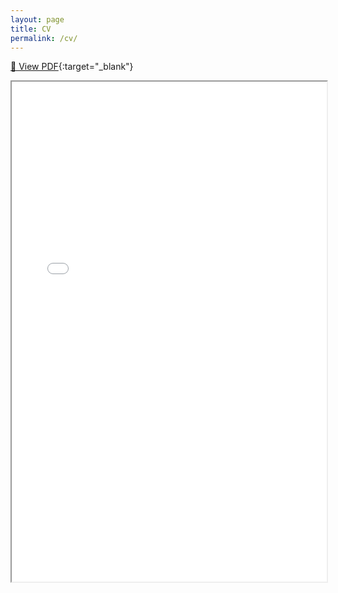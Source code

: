 ```yaml
---
layout: page
title: CV
permalink: /cv/
---
```


[📄 View PDF](/assets/cv/lewis_dean_cv.pdf){:target="_blank"}

<iframe src="/assets/cv/lewis_dean_cv.pdf" width="100%" height="800px">
  This browser does not support PDFs. Please download the PDF to view it:
  <a href="/assets/cv/lewis_dean_cv.pdf">Download PDF</a>.
</iframe>
